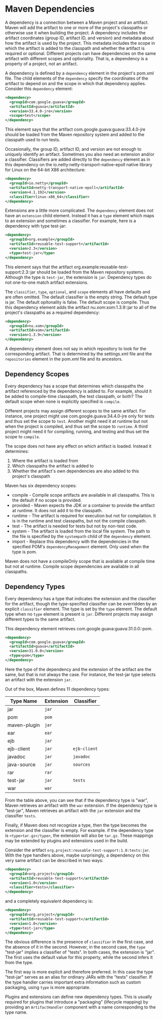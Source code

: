 # Maven Dependencies

<!--
Licensed to the Apache Software Foundation (ASF) under one
or more contributor license agreements.  See the NOTICE file
distributed with this work for additional information
regarding copyright ownership.  The ASF licenses this file
to you under the Apache License, Version 2.0 (the
"License"); you may not use this file except in compliance
with the License.  You may obtain a copy of the License at

http://www.apache.org/licenses/LICENSE-2.0

Unless required by applicable law or agreed to in writing,
software distributed under the License is distributed on an
"AS IS" BASIS, WITHOUT WARRANTIES OR CONDITIONS OF ANY
KIND, either express or implied.  See the License for the
specific language governing permissions and limitations
under the License.
-->

A dependency is a connection between a Maven project and an artifact.
Maven will add the artifact to one or more of the project's classpaths
or otherwise use it when building the project.
A dependency includes the artifact coordinates (group ID, artifact ID, and version)
and metadata about how the artifact is used by the project. This metadata includes
the scope in which the artifact is
added to the classpath and whether the artifact is required or optional.
Different projects can have dependencies on the same artifact with different scopes
and optionality. That is, a dependency is a property of a project, not an artifact.

A dependency is defined by a `dependency` element in the project's
pom.xml file. The child elements of the `dependency` specify the
coordinates of the artifact to depend on and the scope in which that
dependency applies. Consider this `dependency` element:

```xml
<dependency>
  <groupId>com.google.guava</groupId>
  <artifactId>guava</artifactId>
  <version>33.4.0-jre</version>
  <scope>test</scope>
</dependency>
```

This element says that the artifact com.google.guava:guava:33.4.0-jre
should be loaded from the Maven repository system and added to the
classpath used to run tests.

Occasionally, the group ID, artifact ID, and version are not enough to
uniquely identify an artifact. Sometimes you also need an extension
and/or a classifier. Classifiers are added directly to the `dependency`
element as in this dependency on the
io.netty:netty-transport-native-epoll native library for Linux on the 64-bit
X86 architecture:

```xml
<dependency>
  <groupId>io.netty</groupId>
  <artifactId>netty-transport-native-epoll</artifactId>
  <version>4.1.192</version>
  <classifier>linux-x86_64</classifier>
</dependency>
```

Extensions are a little more complicated. The `dependency` element does
not have an `extension` child element. Instead it has a `type` element
which maps to an extension and sometimes a classifier. For example, here
is a dependency with type test-jar:

```xml
<dependency>
  <groupId>org.example</groupId>
  <artifactId>reusable-test-support</artifactId>
  <version>2.3</version>
  <type>test-jar</type>
</dependency>
```

This element says that the artifact
org.example:reusable-test-support:2.3::jar should be loaded from the
Maven repository systems. Although the type is `test-jar`, the extension
is `jar`. Dependency types do not one-to-one match artifact extensions.

The `classifier`, `type`, `optional`, and `scope` elements all have defaults and are often
omitted. The default classifier is the empty string. The default type is
jar. The default opitonality is false. The default scope is compile.
Thus this dependency element adds the artifact nu.xom:xom:1.3.9::jar to all of the
project's classpaths as a required dependency:

```xml
<dependency>
  <groupId>nu.xom</groupId>
  <artifactId>xom</artifactId>
  <version>1.3.9</version>
</dependency>
```

A dependency element does not say in which repository to look for the corresponding artifact.
That is determined by the settings.xml file and the `repositories` element in the
pom.xml file and its ancestors.

## Dependency Scopes

Every dependency has a scope that determines which classpaths the
artifact referenced by the dependency is added to. For example,
should it be added to compile-time classpath, the test classpath, or
both? The default scope when none is explicitly specified is `compile`.

Different projects may assign different scopes to the same artifact. For
instance, one project might use com.google.guava:34.4.0-jre only for
tests and thus set the scope to `test`. Another might need it at runtime
but not when the project is compiled, and thus set the scope to
`runtime`. A third project might need it for compiling, running, and
testing and thus set the scope to `compile`.

The scope does not have any effect on which artifact is loaded. Instead it determines:

1. Where the artifact is loaded from
2. Which classpaths the artifact is added to
3. Whether the artifact's own dependencies are also added to this project's classpath

Maven has six dependency scopes:

* compile - Compile scope artifacts are available in all classpaths. This is the default if no scope is provided.
* provided - Maven expects the JDK or a container to provide the artifact at runtime. It does not add it to the classpath.
* runtime - The artifact is required for execution but not for compilation. It is in the runtime and test classpaths, but not the compile classpath.
* test - The artifact is needed for tests but not by non-test code.
* system - The artifact is loaded from the local file system. The path to the file is specified by the `systempath` child of the `dependency` element.
* import - Replace this dependency with the dependencies in the specified POM's `dependencyManagement` element. Only used when the type is pom.

<!-- As I write this, I'm realizing that Maven overloads dependency scope
for multiple different purposes. In particular we've confused the scope in the
classpath with where the artifact lives and how it's found.
Scope should be one of compile, runtime, test, or all.
system should be replaced by systempath. provided and import should be separate elements.
Or perhaps we should have a separate source element that has values
repository, system (or url),  provided, and import.
Not that we're going to fix any of this now, but it is worth
understanding why this is confusing.
-->

Maven does not have a compileOnly scope that is available at compile time
but not at runtime. Compile scope dependencies are available in all classpaths.

## Dependency Types

Every dependency has a type that indicates the extension and the classifier
for the artifact, though the type-specified classifier can be overridden by
an explicit `classifier` element.
The type is set by the `type` element.
The default type when no `type` element is present is `jar`.
Different projects may assign different types to the same artifact.

This dependency element retrieves com.google.guava:guava:31.0.0::pom.

```xml
<dependency>
  <groupId>com.google.guava</groupId>
  <artifactId>guava</artifactId>
  <version>31.0.0</version>
  <type>pom</type>
</dependency>
```

Here the type of the dependency and the extension of the artifact are the same,
but that is not always the case.
For instance, the test-jar type selects an artifact with the extension `jar`.

Out of the box, Maven defines 11 dependency types:

|  Type Name   | Extension |  Classifier  |
|--------------|-----------|--------------|
| jar          | `jar`     |              |
| pom          | `pom`     |              |
| maven-plugin | `jar`     |              |
| ear          | `ear`     |              |
| ejb          | `jar`     |              |
| ejb-client   | `jar`     | `ejb-client` |
| javadoc      | `jar`     | `javadoc`    |
| java-source  | `jar`     | `sources`    |
| rar          | `rar`     |              |
| test-jar     | `jar`     | `tests`      |
| war          | `war`     |              |

From the table above, you can see that if the dependency type is "war", Maven retrieves
an artifact with the `war` extension. If the dependency type is "test-jar", Maven retrieves
an artifact with the `jar` extension and the classifier `tests`.

Finally, if Maven does not recognize a type, then the type becomes the extension and the
classifier is empty.  For example.
if the dependency type is `<type>tar.gz</type>`, the extension will also be `tar.gz`.
These mappings may be extended by plugins and extensions used in the build.

Consider the artifact
`org.project:reusable-test-support:1.0:tests:jar`. With the type handlers above,
maybe surprisingly, a dependency on this very same artifact can be described in two ways:

```xml
<dependency>
  <groupId>org.project</groupId>
  <artifactId>reusable-test-support</artifactId>
  <version>1.0</version>
  <classifier>tests</classifier>
</dependency>
```

and a completely equivalent dependency is:

```xml
<dependency>
  <groupId>org.project</groupId>
  <artifactId>reusable-test-support</artifactId>
  <version>1.0</version>
  <type>test-jar</type>
</dependency>
```

The obvious difference is the presence of `classifier` in the first case,
and the absence of it in the second. However, in the second case, the `type` "test-jar"
implies a classifier of "tests". In both cases, the extension is "jar".
The first uses the default value for this property, while the second infers it from the type.

The first way is more explicit and therefore preferred. In this case the type "test-jar"
serves as an alias for ordinary JARs with the "tests" classifier. If the
type handler carries important extra information such as custom packaging, using `type`
is more appropriate.

Plugins and extensions can define new dependency types. This is usually required for
plugins that introduce a "packaging" (lifecycle mapping) by providing an `ArtifactHandler`
component with a name corresponding to the type name.

